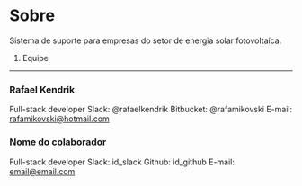 Sobre
=====

Sistema de suporte para empresas do setor de energia solar fotovoltaíca.


1. Equipe
---------

### Rafael Kendrik
Full-stack developer
Slack: @rafaelkendrik
Bitbucket: @rafamikovski
E-mail: rafamikovski@hotmail.com


### Nome do colaborador
Full-stack developer
Slack: id_slack
Github: id_github
E-mail: email@email.com
